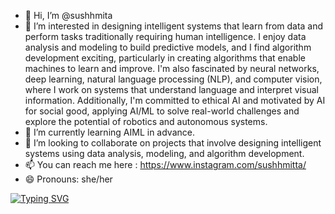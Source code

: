- 👋 Hi, I’m @sushhmita
- 👀 I’m interested in designing intelligent systems that learn from data and perform tasks traditionally requiring human intelligence. I enjoy data analysis and modeling to build predictive models, and I find algorithm development exciting, particularly in creating algorithms that enable machines to learn and improve. I'm also fascinated by neural networks, deep learning, natural language processing (NLP), and computer vision, where I work on systems that understand language and interpret visual information. Additionally, I'm committed to ethical AI and motivated by AI for social good, applying AI/ML to solve real-world challenges and explore the potential of robotics and autonomous systems.
- 🌱 I’m currently learning AIML in advance.
- 💞️ I’m looking to collaborate on projects that involve designing intelligent systems using data analysis, modeling, and algorithm development.
- 📫 You can reach me here : https://www.instagram.com/sushhmitta/
- 😄 Pronouns: she/her
  

<!---
sushhmita/sushhmita is a ✨ special ✨ repository because its `README.md` (this file) appears on your GitHub profile.
You can click the Preview link to take a look at your changes.
--->
<a href="https://git.io/typing-svg"><img src="https://readme-typing-svg.demolab.com?font=Fira+Code&size=17&pause=1000&color=6B52F7&width=435&lines=I+love+turning+data+into+impactful+tech!" alt="Typing SVG" /></a>
